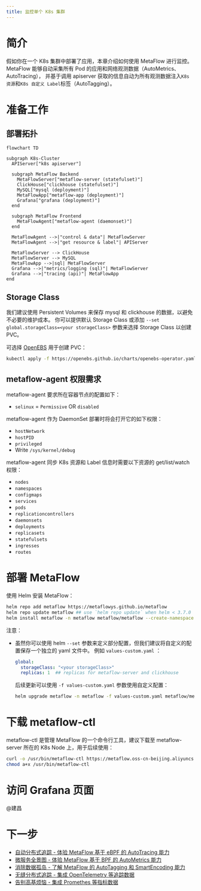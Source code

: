 ```yaml
---
title: 监控单个 K8s 集群
---
```


# 简介

假如你在一个 K8s 集群中部署了应用，本章介绍如何使用 MetaFlow 进行监控。
MetaFlow 能够自动采集所有 Pod 的应用和网络观测数据（AutoMetrics、AutoTracing），
并基于调用 apiserver 获取的信息自动为所有观测数据注入`K8s 资源`和`K8s 自定义 Label`标签（AutoTagging）。

# 准备工作

## 部署拓扑

```mermaid
flowchart TD

subgraph K8s-Cluster
  APIServer["k8s apiserver"]

  subgraph MetaFlow Backend
    MetaFlowServer["metaflow-server (statefulset)"]
    ClickHouse["clickhouse (statefulset)"]
    MySQL["mysql (deployment)"]
    MetaFlowApp["metaflow-app (deployment)"]
    Grafana["grafana (deployment)"]
  end

  subgraph MetaFlow Frontend
    MetaFlowAgent["metaflow-agent (daemonset)"]
  end

  MetaFlowAgent -->|"control & data"| MetaFlowServer
  MetaFlowAgent -->|"get resource & label"| APIServer

  MetaFlowServer --> ClickHouse
  MetaFlowServer --> MySQL
  MetaFlowApp -->|sql| MetaFlowServer
  Grafana -->|"metrics/logging (sql)"| MetaFlowServer
  Grafana -->|"tracing (api)"| MetaFlowApp
end
```

## Storage Class

我们建议使用 Persistent Volumes 来保存 mysql 和 clickhouse 的数据，以避免不必要的维护成本。
你可以提供默认 Storage Class 或添加 `--set global.storageClass=<your storageClass>` 参数来选择 Storage Class 以创建 PVC。

可选择 [OpenEBS](https://openebs.io/) 用于创建 PVC：
```bash
kubectl apply -f https://openebs.github.io/charts/openebs-operator.yaml
```

## metaflow-agent 权限需求

metaflow-agent 要求所在容器节点的配置如下：
- `selinux` = `Permissive` OR `disabled`

metaflow-agent 作为 DaemonSet 部署时将会打开它的如下权限：
- `hostNetwork`
- `hostPID`
- `privileged`
- Write `/sys/kernel/debug`

metaflow-agent 同步 K8s 资源和 Label 信息时需要以下资源的 get/list/watch 权限：
- `nodes`
- `namespaces`
- `configmaps`
- `services`
- `pods`
- `replicationcontrollers`
- `daemonsets`
- `deployments`
- `replicasets`
- `statefulsets`
- `ingresses`
- `routes`

# 部署 MetaFlow

使用 Helm 安装 MetaFlow：
```bash
helm repo add metaflow https://metaflowys.github.io/metaflow
helm repo update metaflow ## use `helm repo update` when helm < 3.7.0
helm install metaflow -n metaflow metaflow/metaflow --create-namespace
```

注意：
- 虽然你可以使用 helm `--set` 参数来定义部分配置，但我们建议将自定义的配置保存一个独立的 yaml 文件中。
  例如 `values-custom.yaml` ：
  ```yaml
  global:
    storageClass: "<your storageClass>"
    replicas: 1  ## replicas for metaflow-server and clickhouse
  ```
  后续更新可以使用 `-f values-custom.yaml` 参数使用自定义配置：
  ```bash
  helm upgrade metaflow -n metaflow -f values-custom.yaml metaflow/metaflow
  ```

# 下载 metaflow-ctl

metaflow-ctl 是管理 MetaFlow 的一个命令行工具，建议下载至 metaflow-server 所在的 K8s Node 上，用于后续使用：
```bash
curl -o /usr/bin/metaflow-ctl https://metaflow.oss-cn-beijing.aliyuncs.com/bin/ctl/latest/linux/amd64/metaflow-ctl
chmod a+x /usr/bin/metaflow-ctl
```

# 访问 Grafana 页面

@建昌

# 下一步

- [自动分布式追踪 - 体验 MetaFlow 基于 eBPF 的 AutoTracing 能力](../auto-tracing/overview/)
- [微服务全景图 - 体验 MetaFlow 基于 BPF 的 AutoMetrics 能力](../auto-metrics/overview/)
- [消除数据孤岛 - 了解 MetaFlow 的 AutoTagging 和 SmartEncoding 能力](../auto-tagging/elimilate-data-silos/)
- [无缝分布式追踪 - 集成 OpenTelemetry 等追踪数据](../agent-integration/tracing/overview/)
- [告别高基烦恼 - 集成 Promethes 等指标数据](../agent-integration/metrics/overview/)
